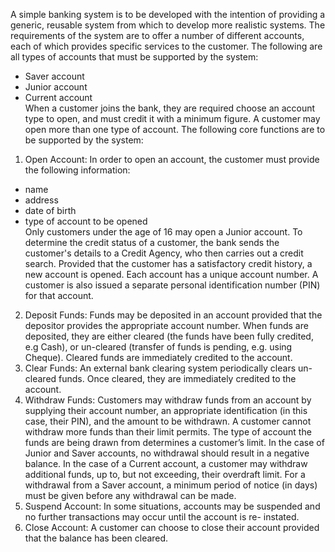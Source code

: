 A simple banking system is to be developed with the intention of providing a generic, reusable system from which to develop more realistic systems. The requirements of the system are to offer a number of different accounts, each of which provides specific services to the customer. The following are all types of accounts that must be supported by the system:  
* Saver account
* Junior account
* Current account  
When a customer joins the bank, they are required choose an account type to open, and must credit it with a minimum figure. A customer may open more than one type of account.
The following core functions are to be supported by the system:  
1. Open Account: In order to open an account, the customer must provide the
following information:  
* name
* address
* date of birth
* type of account to be opened  
Only customers under the age of 16 may open a Junior account. To determine the credit status of a customer, the bank sends the customer's details to a Credit Agency, who then carries out a credit search. Provided that the customer has a satisfactory credit history, a new account is opened. Each account has a unique account number. A customer is also issued a separate personal identification number (PIN) for that account.  
2. Deposit Funds: Funds may be deposited in an account provided that the depositor provides the appropriate account number. When funds are deposited, they are either cleared (the funds have been fully credited, e.g Cash), or un-cleared (transfer of funds is pending, e.g. using Cheque). Cleared funds are immediately credited to the account.
3. Clear Funds: An external bank clearing system periodically clears un-cleared funds. Once cleared, they are immediately credited to the account.  
4. Withdraw Funds: Customers may withdraw funds from an account by supplying their account number, an appropriate identification (in this case, their PIN), and the amount to be withdrawn. A customer cannot withdraw more funds than their limit permits. The type of account the funds are being drawn from determines a customer’s limit. In the case of Junior and Saver accounts, no withdrawal should result in a negative balance. In the case of a Current account, a customer may withdraw additional funds, up to, but not exceeding, their overdraft limit. For a withdrawal from a Saver account, a minimum period of notice (in days) must be given before any withdrawal can be made.  
5. Suspend Account: In some situations, accounts may be suspended and no further transactions may occur until the account is re- instated.  
6. Close Account: A customer can choose to close their account provided that the balance has been cleared.  